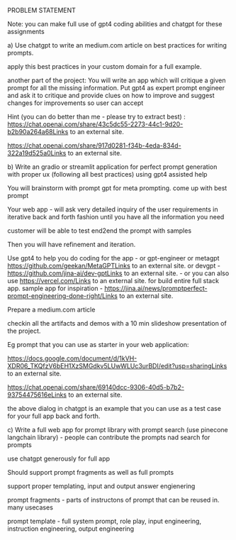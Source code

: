 PROBLEM STATEMENT

Note: you can make full use of gpt4 coding abilities and chatgpt for these assignments

 

a) Use chatgpt to write an medium.com article on best practices for writing prompts.

apply this best practices in your custom domain for a full example. 

another part of the project: You will write an app which will critique a given prompt for all the missing information. Put gpt4 as expert prompt engineer and ask it to critique and provide clues on how to improve and suggest changes for improvements so user can accept

 

Hint (you can do better than me - please try to extract best) :
https://chat.openai.com/share/43c5dc55-2273-44c1-9d20-b2b90a264a68Links to an external site.

https://chat.openai.com/share/917d0281-f34b-4eda-834d-322a19d525a0Links to an external site.

 

b) Write an gradio or streamlit application for perfect prompt generation with proper ux  (following all best practices) using gpt4 assisted help

You will brainstorm with prompt gpt for meta prompting. come up with best prompt

Your web app -  will ask very detailed inquiry of the user requirements in iterative back and forth fashion until you have all the information you need

 

customer  will be able to test end2end the prompt with samples 

 

Then you will have refinement and iteration.

 

Use gpt4 to help you do coding for the app - or gpt-engineer or metagpt https://github.com/geekan/MetaGPTLinks to an external site. or devgpt - https://github.com/jina-ai/dev-gptLinks to an external site. - or you can also use https://vercel.com/Links to an external site. for build entire full stack app. sample app for inspiration - https://jina.ai/news/promptperfect-prompt-engineering-done-right/Links to an external site.

 

Prepare a medium.com article

checkin all the artifacts and demos with a 10 min slideshow presentation of the project.

Eg prompt that you can use as starter in your web application:

 

https://docs.google.com/document/d/1kVH-XDR06_TKQfzV6bEH1XzSMGdkv5LUwWLUc3urBDI/edit?usp=sharingLinks to an external site.

 

https://chat.openai.com/share/69140dcc-9306-40d5-b7b2-93754475616eLinks to an external site.

 

the above dialog in chatgpt is an example that you can use as a test case for your full app back and forth.

c) Write a full web app for prompt library with prompt search (use pinecone langchain library) - people can contribute the prompts nad search for prompts

 

use chatgpt generously for full app 

Should support prompt fragments as well as full prompts

support proper templating, input and output answer engienering

prompt fragments - parts of instructons of prompt that can be reused in. many usecases

 

prompt template - full system prompt, role play, input engineering, instruction engineering, output engineering
